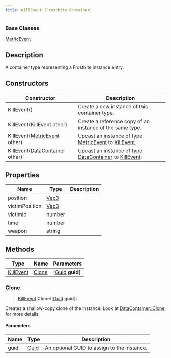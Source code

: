 ```yaml
---
title: KillEvent (Frostbite Container)
---
```

### Base Classes

[MetricEvent](MetricEvent)

## Description

A container type representing a Frostbite instance entry.

## Constructors

| Constructor                                                          | Description                                                                                               |
| -------------------------------------------------------------------- | --------------------------------------------------------------------------------------------------------- |
| KillEvent()                                                          | Create a new instance of this container type.                                                             |
| KillEvent(KillEvent other)                                           | Create a reference copy of an instance of the same type.                                                  |
| KillEvent([MetricEvent](MetricEvent) other)                          | Upcast an instance of type [MetricEvent](MetricEvent) to [KillEvent](KillEvent).                          |
| KillEvent([DataContainer](/vext/ref/cls/shr/datacontainer) other) | Upcast an instance of type [DataContainer](/vext/ref/cls/shr/datacontainer) to [KillEvent](KillEvent). |

## Properties

| Name           | Type                              | Description |
| -------------- | --------------------------------- | ----------- |
| position       | [Vec3](/vext/ref/cls/shr/Vec3) |             |
| victimPosition | [Vec3](/vext/ref/cls/shr/Vec3) |             |
| victimId       | number                            |             |
| time           | number                            |             |
| weapon         | string                            |             |

## Methods

| Type                   | Name            | Parameters                                     |
| ---------------------- | --------------- | ---------------------------------------------- |
| [KillEvent](KillEvent) | [Clone](#clone) | \[[Guid](/vext/ref/cls/shr/guid) **guid**\] |

### Clone

> [KillEvent](KillEvent) **Clone**(\[[Guid](/vext/ref/cls/shr/guid) **guid**\])

Creates a shallow-copy clone of the instance. Look at [DataContainer::Clone](/vext/ref/cls/shr/datacontainer#clone) for more details.

#### Parameters

| Name | Type         | Description                                 |
| ---- | ------------ | ------------------------------------------- |
| guid | [Guid](Guid) | An optional GUID to assign to the instance. |
